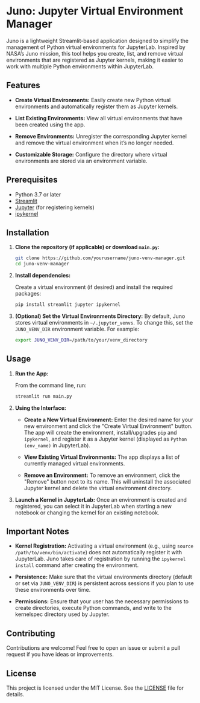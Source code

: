 # Juno: Jupyter Virtual Environment Manager

Juno is a lightweight Streamlit-based application designed to simplify the management of Python virtual environments for JupyterLab. Inspired by NASA’s Juno mission, this tool helps you create, list, and remove virtual environments that are registered as Jupyter kernels, making it easier to work with multiple Python environments within JupyterLab.

## Features

- **Create Virtual Environments:**
  Easily create new Python virtual environments and automatically register them as Jupyter kernels.

- **List Existing Environments:**
  View all virtual environments that have been created using the app.

- **Remove Environments:**
  Unregister the corresponding Jupyter kernel and remove the virtual environment when it’s no longer needed.

- **Customizable Storage:**
  Configure the directory where virtual environments are stored via an environment variable.

## Prerequisites

- Python 3.7 or later
- [Streamlit](https://streamlit.io/)
- [Jupyter](https://jupyter.org/) (for registering kernels)
- [ipykernel](https://pypi.org/project/ipykernel/)

## Installation

1. **Clone the repository (if applicable) or download `main.py`:**

   ```bash
   git clone https://github.com/yourusername/juno-venv-manager.git
   cd juno-venv-manager
   ```

2. **Install dependencies:**

   Create a virtual environment (if desired) and install the required packages:

   ```bash
   pip install streamlit jupyter ipykernel
   ```

3. **(Optional) Set the Virtual Environments Directory:**
   By default, Juno stores virtual environments in `~/.jupyter_venvs`. To change this, set the `JUNO_VENV_DIR` environment variable. For example:

   ```bash
   export JUNO_VENV_DIR=/path/to/your/venv_directory
   ```

## Usage

1. **Run the App:**

   From the command line, run:

   ```bash
   streamlit run main.py
   ```

2. **Using the Interface:**

   - **Create a New Virtual Environment:**
     Enter the desired name for your new environment and click the "Create Virtual Environment" button. The app will create the environment, install/upgrades `pip` and `ipykernel`, and register it as a Jupyter kernel (displayed as `Python (env_name)` in JupyterLab).

   - **View Existing Virtual Environments:**
     The app displays a list of currently managed virtual environments.

   - **Remove an Environment:**
     To remove an environment, click the "Remove" button next to its name. This will uninstall the associated Jupyter kernel and delete the virtual environment directory.

3. **Launch a Kernel in JupyterLab:**
   Once an environment is created and registered, you can select it in JupyterLab when starting a new notebook or changing the kernel for an existing notebook.

## Important Notes

- **Kernel Registration:**
  Activating a virtual environment (e.g., using `source /path/to/venv/bin/activate`) does not automatically register it with JupyterLab. Juno takes care of registration by running the `ipykernel install` command after creating the environment.

- **Persistence:**
  Make sure that the virtual environments directory (default or set via `JUNO_VENV_DIR`) is persistent across sessions if you plan to use these environments over time.

- **Permissions:**
  Ensure that your user has the necessary permissions to create directories, execute Python commands, and write to the kernelspec directory used by Jupyter.

## Contributing

Contributions are welcome! Feel free to open an issue or submit a pull request if you have ideas or improvements.

## License

This project is licensed under the MIT License. See the [LICENSE](LICENSE) file for details.
